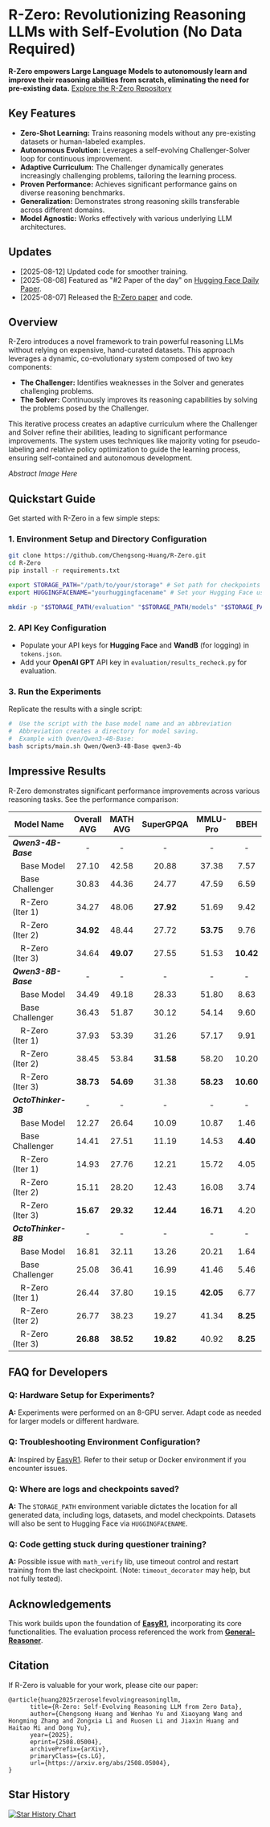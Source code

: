 # R-Zero: Revolutionizing Reasoning LLMs with Self-Evolution (No Data Required)

**R-Zero empowers Large Language Models to autonomously learn and improve their reasoning abilities from scratch, eliminating the need for pre-existing data.**  [Explore the R-Zero Repository](https://github.com/Chengsong-Huang/R-Zero)

## Key Features

*   **Zero-Shot Learning:** Trains reasoning models without any pre-existing datasets or human-labeled examples.
*   **Autonomous Evolution:** Leverages a self-evolving Challenger-Solver loop for continuous improvement.
*   **Adaptive Curriculum:** The Challenger dynamically generates increasingly challenging problems, tailoring the learning process.
*   **Proven Performance:** Achieves significant performance gains on diverse reasoning benchmarks.
*   **Generalization:** Demonstrates strong reasoning skills transferable across different domains.
*   **Model Agnostic:** Works effectively with various underlying LLM architectures.

## Updates

*   [2025-08-12] Updated code for smoother training.
*   [2025-08-08] Featured as "#2 Paper of the day" on [Hugging Face Daily Paper](https://huggingface.co/papers/2508.05004).
*   [2025-08-07] Released the [R-Zero paper](https://arxiv.org/abs/2508.05004) and code.

## Overview

R-Zero introduces a novel framework to train powerful reasoning LLMs without relying on expensive, hand-curated datasets. This approach leverages a dynamic, co-evolutionary system composed of two key components:

*   **The Challenger:**  Identifies weaknesses in the Solver and generates challenging problems.
*   **The Solver:**  Continuously improves its reasoning capabilities by solving the problems posed by the Challenger.

This iterative process creates an adaptive curriculum where the Challenger and Solver refine their abilities, leading to significant performance improvements.  The system uses techniques like majority voting for pseudo-labeling and relative policy optimization to guide the learning process, ensuring self-contained and autonomous development.

*Abstract Image Here*

## Quickstart Guide

Get started with R-Zero in a few simple steps:

### 1.  Environment Setup and Directory Configuration

```bash
git clone https://github.com/Chengsong-Huang/R-Zero.git
cd R-Zero
pip install -r requirements.txt

export STORAGE_PATH="/path/to/your/storage" # Set path for checkpoints and data
export HUGGINGFACENAME="yourhuggingfacename" # Set your Hugging Face username

mkdir -p "$STORAGE_PATH/evaluation" "$STORAGE_PATH/models" "$STORAGE_PATH/generated_question" "$STORAGE_PATH/temp_results"
```

### 2.  API Key Configuration

*   Populate your API keys for **Hugging Face** and **WandB** (for logging) in `tokens.json`.
*   Add your **OpenAI GPT** API key in `evaluation/results_recheck.py` for evaluation.

### 3.  Run the Experiments

Replicate the results with a single script:

```bash
#  Use the script with the base model name and an abbreviation
#  Abbreviation creates a directory for model saving.
#  Example with Qwen/Qwen3-4B-Base:
bash scripts/main.sh Qwen/Qwen3-4B-Base qwen3-4b
```

## Impressive Results

R-Zero demonstrates significant performance improvements across various reasoning tasks.  See the performance comparison:

| Model Name             | Overall AVG | MATH AVG | SuperGPQA | MMLU-Pro | BBEH   |
| ---------------------- | :----------: | :------: | :-------: | :------: | :-----: |
| ***Qwen3-4B-Base***    |      -       |     -    |     -     |     -    |    -    |
| &emsp;Base Model       |    27.10     |   42.58  |   20.88   |   37.38  |   7.57  |
| &emsp;Base Challenger  |    30.83     |   44.36  |   24.77   |   47.59  |   6.59  |
| &emsp;R-Zero (Iter 1)  |    34.27     |   48.06  |  **27.92** |   51.69  |   9.42  |
| &emsp;R-Zero (Iter 2)  |  **34.92**   |   48.44  |   27.72   |  **53.75** |   9.76  |
| &emsp;R-Zero (Iter 3)  |    34.64     |  **49.07** |   27.55   |   51.53  |  **10.42** |
| ***Qwen3-8B-Base***    |      -       |     -    |     -     |     -    |    -    |
| &emsp;Base Model       |    34.49     |   49.18  |   28.33   |   51.80  |   8.63  |
| &emsp;Base Challenger  |    36.43     |   51.87  |   30.12   |   54.14  |   9.60  |
| &emsp;R-Zero (Iter 1)  |    37.93     |   53.39  |   31.26   |   57.17  |   9.91  |
| &emsp;R-Zero (Iter 2)  |    38.45     |   53.84  |  **31.58** |   58.20  |  10.20  |
| &emsp;R-Zero (Iter 3)  |  **38.73**   |  **54.69** |   31.38   |  **58.23** |  **10.60** |
| ***OctoThinker-3B***   |      -       |     -    |     -     |     -    |    -    |
| &emsp;Base Model       |    12.27     |   26.64  |   10.09   |   10.87  |   1.46  |
| &emsp;Base Challenger  |    14.41     |   27.51  |   11.19   |   14.53  |  **4.40** |
| &emsp;R-Zero (Iter 1)  |    14.93     |   27.76  |   12.21   |   15.72  |   4.05  |
| &emsp;R-Zero (Iter 2)  |    15.11     |   28.20  |   12.43   |   16.08  |   3.74  |
| &emsp;R-Zero (Iter 3)  |  **15.67**   |  **29.32** |  **12.44** |  **16.71** |   4.20  |
| ***OctoThinker-8B***   |      -       |     -    |     -     |     -    |    -    |
| &emsp;Base Model       |    16.81     |   32.11  |   13.26   |   20.21  |   1.64  |
| &emsp;Base Challenger  |    25.08     |   36.41  |   16.99   |   41.46  |   5.46  |
| &emsp;R-Zero (Iter 1)  |    26.44     |   37.80  |   19.15   |  **42.05** |   6.77  |
| &emsp;R-Zero (Iter 2)  |    26.77     |   38.23  |   19.27   |   41.34  |  **8.25** |
| &emsp;R-Zero (Iter 3)  |  **26.88**   |  **38.52** |  **19.82** |   40.92  |  **8.25** |

## FAQ for Developers

### Q: Hardware Setup for Experiments?
**A:** Experiments were performed on an 8-GPU server.  Adapt code as needed for larger models or different hardware.

### Q: Troubleshooting Environment Configuration?
**A:** Inspired by [EasyR1](https://github.com/hiyouga/EasyR1/tree/main).  Refer to their setup or Docker environment if you encounter issues.

### Q: Where are logs and checkpoints saved?
**A:** The `STORAGE_PATH` environment variable dictates the location for all generated data, including logs, datasets, and model checkpoints. Datasets will also be sent to Hugging Face via `HUGGINGFACENAME`.

### Q: Code getting stuck during questioner training?
**A:** Possible issue with `math_verify` lib, use timeout control and restart training from the last checkpoint.  (Note: `timeout_decorator` may help, but not fully tested).

## Acknowledgements

This work builds upon the foundation of [**EasyR1**](https://github.com/hiyouga/EasyR1/tree/main), incorporating its core functionalities.  The evaluation process referenced the work from [**General-Reasoner**](https://github.com/TIGER-AI-Lab/General-Reasoner).

## Citation

If R-Zero is valuable for your work, please cite our paper:

```
@article{huang2025rzeroselfevolvingreasoningllm,
      title={R-Zero: Self-Evolving Reasoning LLM from Zero Data}, 
      author={Chengsong Huang and Wenhao Yu and Xiaoyang Wang and Hongming Zhang and Zongxia Li and Ruosen Li and Jiaxin Huang and Haitao Mi and Dong Yu},
      year={2025},
      eprint={2508.05004},
      archivePrefix={arXiv},
      primaryClass={cs.LG},
      url={https://arxiv.org/abs/2508.05004}, 
}
```

## Star History

[![Star History Chart](https://api.star-history.com/svg?repos=Chengsong-Huang/R-Zero&type=Date)](https://star-history.com/#Chengsong-Huang/R-Zero&Date)
